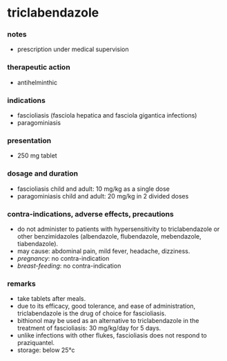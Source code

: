 # triclabendazole

### notes
+ prescription under medical supervision

### therapeutic action
+ antihelminthic

### indications
+ fascioliasis (fasciola hepatica and fasciola gigantica infections)
+ paragominiasis

### presentation
+ 250 mg tablet

### dosage and duration
+ fascioliasis
    child and adult: 10 mg/kg as a single dose
+ paragominiasis
    child and adult: 20 mg/kg in 2 divided doses

### contra-indications, adverse effects, precautions
+ do not administer to patients with hypersensitivity to triclabendazole or other benzimidazoles (albendazole, flubendazole, mebendazole, tiabendazole).
+ may cause: abdominal pain, mild fever, headache, dizziness.
+ *pregnancy*: no contra-indication
+ *breast-feeding*: no contra-indication

### remarks
+ take tablets after meals.
+ due to its efficacy, good tolerance, and ease of administration, triclabendazole is the drug of choice for fascioliasis.
+ bithionol may be used as an alternative to triclabendazole in the treatment of fascioliasis: 30 mg/kg/day for 5 days.
+ unlike infections with other flukes, fascioliasis does not respond to praziquantel.
+ storage: below 25°c